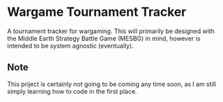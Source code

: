 # Wargame Tournament Tracker
A tournament tracker for wargaming. This will primarily be designed with the Middle Earth Strategy Battle Game (MESBG) in mind, however is intended to be system  agnostic (eventually). 

## Note
This priject is certainly not going to be coming any time soon, as I am still simply learning how to code in the first place. 
